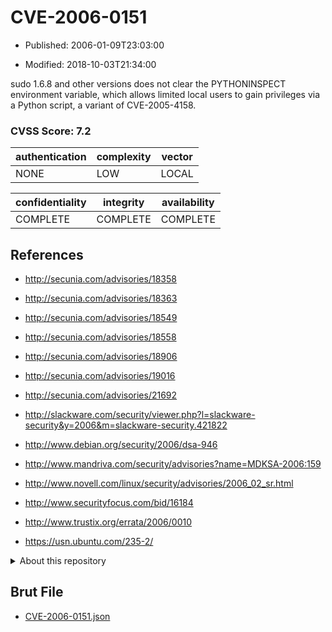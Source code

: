 # CVE-2006-0151

- Published: 2006-01-09T23:03:00

- Modified: 2018-10-03T21:34:00

sudo 1.6.8 and other versions does not clear the PYTHONINSPECT environment variable, which allows limited local users to gain privileges via a Python script, a variant of CVE-2005-4158.

### CVSS Score: **7.2**

| authentication | complexity | vector |
| --- | --- | --- |
| NONE | LOW | LOCAL |

| confidentiality | integrity | availability |
| --- | --- | --- |
| COMPLETE | COMPLETE | COMPLETE |

## References

* http://secunia.com/advisories/18358

* http://secunia.com/advisories/18363

* http://secunia.com/advisories/18549

* http://secunia.com/advisories/18558

* http://secunia.com/advisories/18906

* http://secunia.com/advisories/19016

* http://secunia.com/advisories/21692

* http://slackware.com/security/viewer.php?l=slackware-security&y=2006&m=slackware-security.421822

* http://www.debian.org/security/2006/dsa-946

* http://www.mandriva.com/security/advisories?name=MDKSA-2006:159

* http://www.novell.com/linux/security/advisories/2006_02_sr.html

* http://www.securityfocus.com/bid/16184

* http://www.trustix.org/errata/2006/0010

* https://usn.ubuntu.com/235-2/

<details>
<summary>About this repository</summary> 

  This repository is part of the project [Live Hack CVE](https://github.com/Live-Hack-CVE). Main website can be found [www.live-hack.org](https://www.live-hack.org) 
  
  Made by [Sn0wAlice](https://github.com/Sn0wAlice) for the people that care about security and need to have a feed of the latest CVEs. Hope you enjoy it, don't forget to star the repo and follow me on [Twitter](https://twitter.com/Sn0wAlice) and [Github](https://github.com/Sn0wAlice). And that is my [personnal website](https://www.alice-snow.me/)

  - [Home Page](https://github.com/Live-Hack-CVE)
  - [Framework](https://github.com/Live-Hack-CVE/cve-framework)
  - [CVE database](https://github.com/Live-Hack-CVE/full_database)
  - [Changelog](https://github.com/Live-Hack-CVE/Changelog)
</details>

## Brut File

* [CVE-2006-0151.json](https://raw.githubusercontent.com/Live-Hack-CVE/full_database/main/cves/2006/CVE-2006-0151.json)


